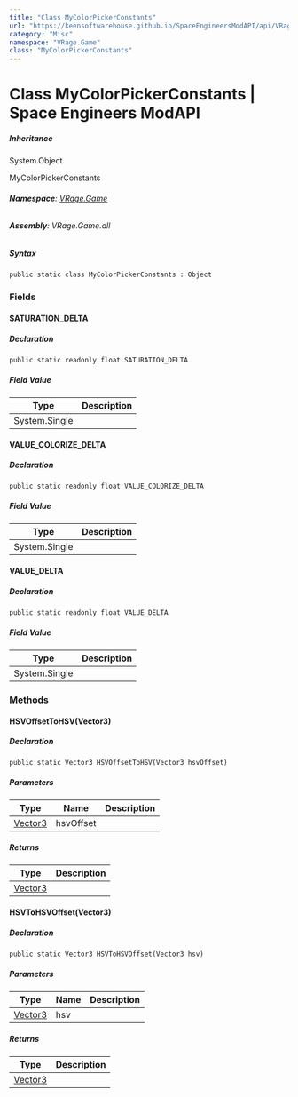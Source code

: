 ```yaml
---
title: "Class MyColorPickerConstants"
url: "https://keensoftwarehouse.github.io/SpaceEngineersModAPI/api/VRage.Game.MyColorPickerConstants.html"
category: "Misc"
namespace: "VRage.Game"
class: "MyColorPickerConstants"
---
```


# Class MyColorPickerConstants | Space Engineers ModAPI

##### Inheritance

System.Object

MyColorPickerConstants

###### **Namespace**: [VRage.Game](https://keensoftwarehouse.github.io/SpaceEngineersModAPI/api/VRage.Game.html)

###### **Assembly**: VRage.Game.dll

##### Syntax

```
public static class MyColorPickerConstants : Object
```

### Fields

#### SATURATION\_DELTA

##### Declaration

```
public static readonly float SATURATION_DELTA
```

##### Field Value

| Type | Description |
| --- | --- |
| System.Single |     |

#### VALUE\_COLORIZE\_DELTA

##### Declaration

```
public static readonly float VALUE_COLORIZE_DELTA
```

##### Field Value

| Type | Description |
| --- | --- |
| System.Single |     |

#### VALUE\_DELTA

##### Declaration

```
public static readonly float VALUE_DELTA
```

##### Field Value

| Type | Description |
| --- | --- |
| System.Single |     |

### Methods

#### HSVOffsetToHSV(Vector3)

##### Declaration

```
public static Vector3 HSVOffsetToHSV(Vector3 hsvOffset)
```

##### Parameters

| Type | Name | Description |
| --- | --- | --- |
| [Vector3](https://keensoftwarehouse.github.io/SpaceEngineersModAPI/api/VRageMath.Vector3.html) | hsvOffset |     |

##### Returns

| Type | Description |
| --- | --- |
| [Vector3](https://keensoftwarehouse.github.io/SpaceEngineersModAPI/api/VRageMath.Vector3.html) |     |

#### HSVToHSVOffset(Vector3)

##### Declaration

```
public static Vector3 HSVToHSVOffset(Vector3 hsv)
```

##### Parameters

| Type | Name | Description |
| --- | --- | --- |
| [Vector3](https://keensoftwarehouse.github.io/SpaceEngineersModAPI/api/VRageMath.Vector3.html) | hsv |     |

##### Returns

| Type | Description |
| --- | --- |
| [Vector3](https://keensoftwarehouse.github.io/SpaceEngineersModAPI/api/VRageMath.Vector3.html) |     |